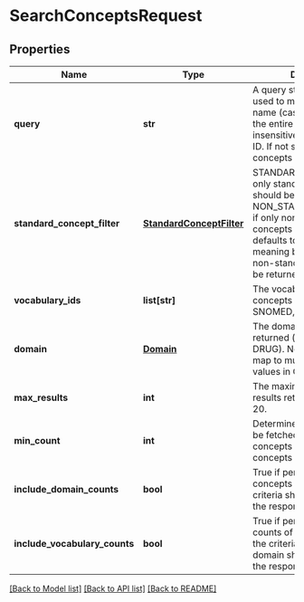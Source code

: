 # SearchConceptsRequest

## Properties
Name | Type | Description | Notes
------------ | ------------- | ------------- | -------------
**query** | **str** | A query string that can be used to match a subset of the name (case-insensitively), the entire code value (case-insensitively), or the concept ID. If not specified, all concepts are returned.  | [optional] 
**standard_concept_filter** | [**StandardConceptFilter**](StandardConceptFilter.md) | STANDARD_CONCEPTS if only standard concepts should be returned, NON_STANDARD_CONCEPTS if only non-standard concepts should be returned; defaults to ALL_CONCEPTS, meaning both standard and non-standard concepts will be returned.  | [optional] 
**vocabulary_ids** | **list[str]** | The vocabulary ID for the concepts returned (e.g. SNOMED, RxNorm) | [optional] 
**domain** | [**Domain**](Domain.md) | The domain for the concepts returned (e.g. OBSERVATION, DRUG). Note that this may map to multiple domain ID values in OMOP.  | [optional] 
**max_results** | **int** | The maximum number of results returned. Defaults to 20. | [optional] 
**min_count** | **int** | Determines the concepts to be fetched. Gets all the concepts if 0 or gets concepts with counts if 1. | [optional] 
**include_domain_counts** | **bool** | True if per-domain counts of concepts matching the criteria should be included in the response | [optional] 
**include_vocabulary_counts** | **bool** | True if per-vocabulary counts of concepts matching the criteria in the specified domain should be included in the response | [optional] 

[[Back to Model list]](../README.md#documentation-for-models) [[Back to API list]](../README.md#documentation-for-api-endpoints) [[Back to README]](../README.md)


